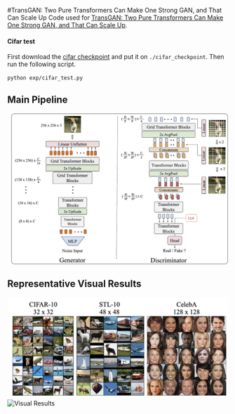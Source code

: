 
#TransGAN: Two Pure Transformers Can Make One Strong GAN, and That Can Scale Up
Code used for [TransGAN: Two Pure Transformers Can Make One Strong GAN, and That Can Scale Up](https://arxiv.org/abs/2102.07074). 

#### Cifar test
First download the [cifar checkpoint](https://drive.google.com/drive/folders/1UEBGHyuDHqr0VzOE9ePx5kZX0zbLqWLh?usp=sharing) and put it on `./cifar_checkpoint`. Then run the following script.
```
python exp/cifar_test.py
```

## Main Pipeline
![Main Pipeline](assets/TransGAN_1.png)

## Representative Visual Results
![Cifar Visual Results](assets/cifar_visual.png)
![Visual Results](assets/teaser_examples.jpg)
